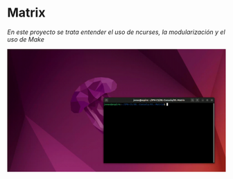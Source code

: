 # Matrix

_En este proyecto se trata entender el uso de ncurses, la modularización y el uso de Make_

<img src=/00.-Sources/Gifs/Matrix.gif alt="#"/>



